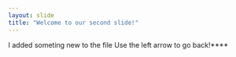 ```yaml
---
layout: slide
title: "Welcome to our second slide!"
---
```

I added someting new to the file
Use the left arrow to go back!****
